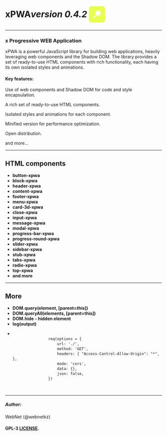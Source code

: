 <h1 style="display: flex; align-items: center;">
    xPWA 
    <i>version 0.4.2</i>
    <img src="./logo.png">
</h1>
<hr>
<h3>x Progressive WEB Application</h3>
<p>xPWA is a powerful JavaScript library for building web applications, heavily leveraging web components and the Shadow DOM. The library provides a set of ready-to-use HTML components with rich functionality, each having its own isolated styles and animations.</p>
<h4>Key features:</h4>
<p>Use of web components and Shadow DOM for code and style encapsulation.</p>
<p>A rich set of ready-to-use HTML components.</p>
<p>Isolated styles and animations for each component.</p>
<p>Minified version for performance optimization.</p>
<p>Open distribution.</p>
<p>and more...</p>
<hr>
<h2>HTML components</h2>
<ul>
    <li><b>button-xpwa</b></li>
    <li><b>block-xpwa</b></li>
    <li><b>header-xpwa</b></li>
    <li><b>content-xpwa</b></li>
    <li><b>footer-xpwa</b></li>
    <li><b>menu-xpwa</b></li>
    <li><b>card-3d-xpwa</b></li>
    <li><b>close-xpwa</b></li>
    <li><b>input-xpwa</b></li>
    <li><b>message-xpwa</b></li>
    <li><b>modal-xpwa</b></li>
    <li><b>progress-bar-xpwa</b></li>
    <li><b>progress-round-xpwa</b></li>
    <li><b>slider-xpwa</b></li>
    <li><b>sidebar-xpwa</b></li>
    <li><b>stub-xpwa</b></li>
    <li><b>tabs-xpwa</b></li>
    <li><b>radio-xpwa</b></li>
    <li><b>top-xpwa</b></li>
    <li><b>and more</b></li>
</ul>

<hr>
<h2>More</h2>
<ul>
    <li><b>DOM.query(element, [parent=this])</b></li>
    <li><b>DOM.queryAll(elements, [parent=this])</b></li>
    <li><b>DOM.hide - hidden element</b></li>
    <li><b>log(output)</b></li>
    <li>
        <pre>
            <code>
                req(options = {
                    url: './', 
                    method: 'GET', 
                    headers: { "Access-Control-Allow-Origin": "*", },
                    mode: 'cors',
                    data: {},
                    json: false,
                })
            </code>
        </pre>
    </li>
</ul>
<hr>
<h5>Author:</h5>
<p>WebNet (@webnetkz)</p>
<h4>GPL-3 <a href="LICENSE">LICENSE</a>.</h4>




